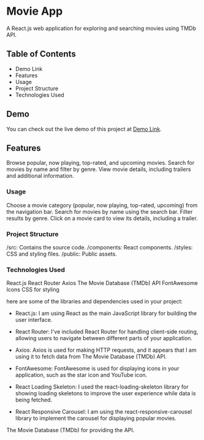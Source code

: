 # Movie App

A React.js web application for exploring and searching movies using TMDb API.


## Table of Contents
- Demo Link
- Features
- Usage
- Project Structure
- Technologies Used


## Demo

You can check out the live demo of this project at [Demo Link](link-to-your-demo).

## Features

Browse popular, now playing, top-rated, and upcoming movies.
 Search for movies by name and filter by genre.
 View movie details, including trailers and additional information.



### Usage

Choose a movie category (popular, now playing, top-rated, upcoming) from the navigation bar.
Search for movies by name using the search bar.
Filter results by genre.
Click on a movie card to view its details, including a trailer.

### Project Structure

/src: Contains the source code.
/components: React components.
/styles: CSS and styling files.
/public: Public assets.

### Technologies Used
React.js
React Router
Axios
The Movie Database (TMDb) API
FontAwesome Icons
CSS for styling

here are some of the libraries and dependencies used in your project:

- React.js: I am using React as the main JavaScript library for building the user interface.

- React Router: I've included React Router for handling client-side routing, allowing users to navigate between different parts of your application.

- Axios: Axios is used for making HTTP requests, and it appears that I am using it to fetch data from The Movie Database (TMDb) API.

- FontAwesome: FontAwesome is used for displaying icons in your application, such as the star icon and YouTube icon.

- React Loading Skeleton: I used the react-loading-skeleton library for showing loading skeletons to improve the user experience while data is being fetched.

- React Responsive Carousel: I am using the react-responsive-carousel library to implement the carousel for displaying popular movies.



The Movie Database (TMDb) for providing the API.
